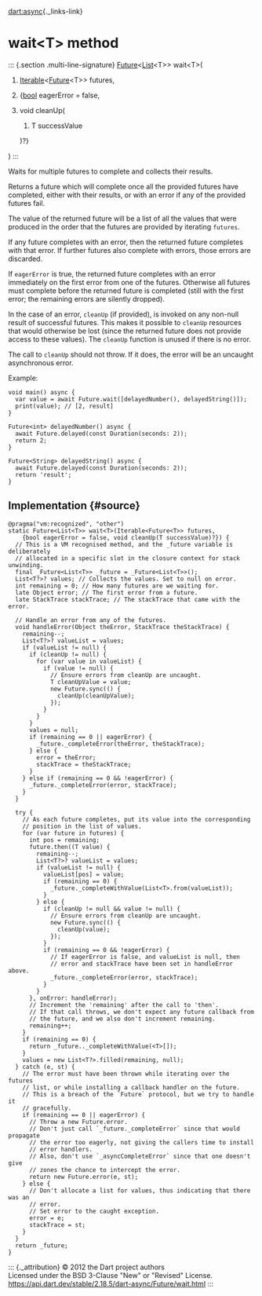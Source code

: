 [dart:async](../../dart-async/dart-async-library){._links-link}

wait\<T\> method
================

::: {.section .multi-line-signature}
[Future](../future-class)\<[List](../../dart-core/list-class)\<T\>\>
wait\<T\>(

1.  [Iterable](../../dart-core/iterable-class)\<[Future](../future-class)\<T\>\>
    futures,
2.  {[bool](../../dart-core/bool-class) eagerError = false,
3.  void cleanUp(
    1.  T successValue

    )?}

)
:::

Waits for multiple futures to complete and collects their results.

Returns a future which will complete once all the provided futures have
completed, either with their results, or with an error if any of the
provided futures fail.

The value of the returned future will be a list of all the values that
were produced in the order that the futures are provided by iterating
`futures`.

If any future completes with an error, then the returned future
completes with that error. If further futures also complete with errors,
those errors are discarded.

If `eagerError` is true, the returned future completes with an error
immediately on the first error from one of the futures. Otherwise all
futures must complete before the returned future is completed (still
with the first error; the remaining errors are silently dropped).

In the case of an error, `cleanUp` (if provided), is invoked on any
non-null result of successful futures. This makes it possible to
`cleanUp` resources that would otherwise be lost (since the returned
future does not provide access to these values). The `cleanUp` function
is unused if there is no error.

The call to `cleanUp` should not throw. If it does, the error will be an
uncaught asynchronous error.

Example:

``` {.language-dart data-language="dart"}
void main() async {
  var value = await Future.wait([delayedNumber(), delayedString()]);
  print(value); // [2, result]
}

Future<int> delayedNumber() async {
  await Future.delayed(const Duration(seconds: 2));
  return 2;
}

Future<String> delayedString() async {
  await Future.delayed(const Duration(seconds: 2));
  return 'result';
}
```

Implementation {#source}
--------------

``` {.language-dart data-language="dart"}
@pragma("vm:recognized", "other")
static Future<List<T>> wait<T>(Iterable<Future<T>> futures,
    {bool eagerError = false, void cleanUp(T successValue)?}) {
  // This is a VM recognised method, and the _future variable is deliberately
  // allocated in a specific slot in the closure context for stack unwinding.
  final _Future<List<T>> _future = _Future<List<T>>();
  List<T?>? values; // Collects the values. Set to null on error.
  int remaining = 0; // How many futures are we waiting for.
  late Object error; // The first error from a future.
  late StackTrace stackTrace; // The stackTrace that came with the error.

  // Handle an error from any of the futures.
  void handleError(Object theError, StackTrace theStackTrace) {
    remaining--;
    List<T?>? valueList = values;
    if (valueList != null) {
      if (cleanUp != null) {
        for (var value in valueList) {
          if (value != null) {
            // Ensure errors from cleanUp are uncaught.
            T cleanUpValue = value;
            new Future.sync(() {
              cleanUp(cleanUpValue);
            });
          }
        }
      }
      values = null;
      if (remaining == 0 || eagerError) {
        _future._completeError(theError, theStackTrace);
      } else {
        error = theError;
        stackTrace = theStackTrace;
      }
    } else if (remaining == 0 && !eagerError) {
      _future._completeError(error, stackTrace);
    }
  }

  try {
    // As each future completes, put its value into the corresponding
    // position in the list of values.
    for (var future in futures) {
      int pos = remaining;
      future.then((T value) {
        remaining--;
        List<T?>? valueList = values;
        if (valueList != null) {
          valueList[pos] = value;
          if (remaining == 0) {
            _future._completeWithValue(List<T>.from(valueList));
          }
        } else {
          if (cleanUp != null && value != null) {
            // Ensure errors from cleanUp are uncaught.
            new Future.sync(() {
              cleanUp(value);
            });
          }
          if (remaining == 0 && !eagerError) {
            // If eagerError is false, and valueList is null, then
            // error and stackTrace have been set in handleError above.
            _future._completeError(error, stackTrace);
          }
        }
      }, onError: handleError);
      // Increment the 'remaining' after the call to 'then'.
      // If that call throws, we don't expect any future callback from
      // the future, and we also don't increment remaining.
      remaining++;
    }
    if (remaining == 0) {
      return _future.._completeWithValue(<T>[]);
    }
    values = new List<T?>.filled(remaining, null);
  } catch (e, st) {
    // The error must have been thrown while iterating over the futures
    // list, or while installing a callback handler on the future.
    // This is a breach of the `Future` protocol, but we try to handle it
    // gracefully.
    if (remaining == 0 || eagerError) {
      // Throw a new Future.error.
      // Don't just call `_future._completeError` since that would propagate
      // the error too eagerly, not giving the callers time to install
      // error handlers.
      // Also, don't use `_asyncCompleteError` since that one doesn't give
      // zones the chance to intercept the error.
      return new Future.error(e, st);
    } else {
      // Don't allocate a list for values, thus indicating that there was an
      // error.
      // Set error to the caught exception.
      error = e;
      stackTrace = st;
    }
  }
  return _future;
}
```

::: {._attribution}
© 2012 the Dart project authors\
Licensed under the BSD 3-Clause \"New\" or \"Revised\" License.\
<https://api.dart.dev/stable/2.18.5/dart-async/Future/wait.html>
:::
